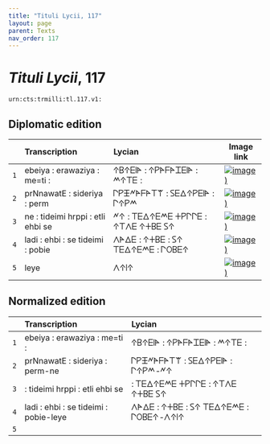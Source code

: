 ```yaml
---
title: "Tituli Lycii, 117"
layout: page
parent: Texts
nav_order: 117
---
```




# *Tituli Lycii*, 117




`urn:cts:trmilli:tl.117.v1:`

## Diplomatic edition

|  | Transcription | Lycian | Image link |
| :---: | :------ | :------ | --- |
| `1` | ebeiya : erawaziya : me=ti : | 𐊁𐊂𐊁𐊆𐊊𐊀 : 𐊁𐊕𐊀𐊇𐊀𐊈𐊆𐊊𐊀 : 𐊎𐊁𐊗𐊆 : |[![image)](http://www.homermultitext.org/iipsrv?IIIF=/project/homer/pyramidal/deepzoom/lycian/hc/v1/2007.02.0004.tif/pct:2.965,2.05,94.07,17.28/100,/0/default.jpg)](http://www.homermultitext.org/ict2/?urn=urn:cite2:lycian:hc.v1:2007.02.0004@0.02965,0.02050,0.9407,0.1728) |
| `2` | prNnawatE : sideriya : perm | 𐊓𐊕𐊑𐊏𐊀𐊇𐊀𐊗𐊚 : 𐊖𐊆𐊅𐊁𐊕𐊆𐊊𐊀 : 𐊓𐊁𐊕𐊎 |[![image)](http://www.homermultitext.org/iipsrv?IIIF=/project/homer/pyramidal/deepzoom/lycian/hc/v1/2007.02.0004.tif/pct:2.82,16.84,92.05,12.88/100,/0/default.jpg)](http://www.homermultitext.org/ict2/?urn=urn:cite2:lycian:hc.v1:2007.02.0004@0.02820,0.1684,0.9205,0.1288) |
| `3` | ne : tideimi hrppi : etli ehbi se | 𐊏𐊁 : 𐊗𐊆𐊅𐊁𐊆𐊎𐊆 𐊛𐊕𐊓𐊓𐊆 : 𐊁𐊗𐊍𐊆 𐊁𐊛𐊂𐊆 𐊖𐊁 |[![image)](http://www.homermultitext.org/iipsrv?IIIF=/project/homer/pyramidal/deepzoom/lycian/hc/v1/2007.02.0004.tif/pct:3.326,26.94,92.05,16.69/100,/0/default.jpg)](http://www.homermultitext.org/ict2/?urn=urn:cite2:lycian:hc.v1:2007.02.0004@0.03326,0.2694,0.9205,0.1669) |
| `4` | ladi : ehbi : se tideimi : pobie | 𐊍𐊀𐊅𐊆 : 𐊁𐊛𐊂𐊆 : 𐊖𐊁 𐊗𐊆𐊅𐊁𐊆𐊎𐊆 : 𐊓𐊒𐊂𐊆𐊁 |[![image)](http://www.homermultitext.org/iipsrv?IIIF=/project/homer/pyramidal/deepzoom/lycian/hc/v1/2007.02.0004.tif/pct:2.82,40.26,92.05,15.23/100,/0/default.jpg)](http://www.homermultitext.org/ict2/?urn=urn:cite2:lycian:hc.v1:2007.02.0004@0.02820,0.4026,0.9205,0.1523) |
| `5` | leye | 𐊍𐊁𐊊𐊁 |[![image)](http://www.homermultitext.org/iipsrv?IIIF=/project/homer/pyramidal/deepzoom/lycian/hc/v1/2007.02.0004.tif/pct:2.675,51.54,92.12,15.81/100,/0/default.jpg)](http://www.homermultitext.org/ict2/?urn=urn:cite2:lycian:hc.v1:2007.02.0004@0.02675,0.5154,0.9212,0.1581) |

## Normalized edition

|  | Transcription | Lycian |
| :---: | :------ | :------ |
| `1` | ebeiya : erawaziya : me=ti : | 𐊁𐊂𐊁𐊆𐊊𐊀 : 𐊁𐊕𐊀𐊇𐊀𐊈𐊆𐊊𐊀 : 𐊎𐊁𐊗𐊆 : |
| `2` | prNnawatE : sideriya : perm-ne | 𐊓𐊕𐊑𐊏𐊀𐊇𐊀𐊗𐊚 : 𐊖𐊆𐊅𐊁𐊕𐊆𐊊𐊀 : 𐊓𐊁𐊕𐊎-𐊏𐊁 |
| `3` | : tideimi hrppi : etli ehbi se | : 𐊗𐊆𐊅𐊁𐊆𐊎𐊆 𐊛𐊕𐊓𐊓𐊆 : 𐊁𐊗𐊍𐊆 𐊁𐊛𐊂𐊆 𐊖𐊁 |
| `4` | ladi : ehbi : se tideimi : pobie-leye | 𐊍𐊀𐊅𐊆 : 𐊁𐊛𐊂𐊆 : 𐊖𐊁 𐊗𐊆𐊅𐊁𐊆𐊎𐊆 : 𐊓𐊒𐊂𐊆𐊁-𐊍𐊁𐊊𐊁 |
| `5` |  |  |